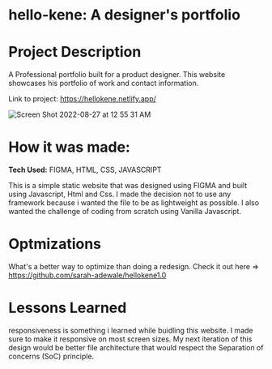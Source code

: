 # hello-kene: A designer's portfolio
# Project Description
A Professional portfolio built for a product designer. This website showcases his portfolio of work and contact information. 

Link to project: https://hellokene.netlify.app/

![Screen Shot 2022-08-27 at 12 55 31 AM](https://user-images.githubusercontent.com/49436342/187005221-332ebc20-fe48-4464-be18-cfbceda4c818.png)


# How it was made: 
**Tech Used:** FIGMA, HTML, CSS, JAVASCRIPT

This is a simple static website that was designed using FIGMA and built using Javascript, Html and Css. I made the decision not to use any framework because i wanted the file to be as lightweight as possible. I also wanted the challenge of coding from scratch using Vanilla Javascript. 

# Optmizations
What's a better way to optimize than doing a redesign. Check it out here => https://github.com/sarah-adewale/hellokene1.0

# Lessons Learned
responsiveness is something i learned while buidling this website. I made sure to make it responsive on most screen sizes. My next iteration of this design would be better file architecture that would respect the Separation of concerns (SoC) principle. 
